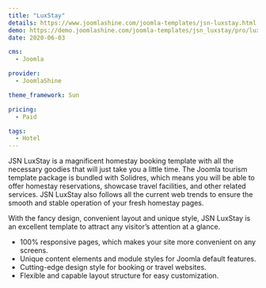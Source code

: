 ```yaml
---
title: "LuxStay"
details: https://www.joomlashine.com/joomla-templates/jsn-luxstay.html
demo: https://demo.joomlashine.com/joomla-templates/jsn_luxstay/pro/luxstay/en/
date: 2020-06-03

cms: 
  - Joomla

provider: 
  - JoomlaShine

theme_framework: Sun

pricing:
  - Paid

tags:
  - Hotel
---
```


JSN LuxStay is a magnificent homestay booking template with all the necessary goodies that will just take you a little time. The Joomla tourism template package is bundled with Solidres, which means you will be able to offer homestay reservations, showcase travel facilities, and other related services. JSN LuxStay also follows all the current web trends to ensure the smooth and stable operation of your fresh homestay pages.

With the fancy design, convenient layout and unique style, JSN LuxStay is an excellent template to attract any visitor’s attention at a glance.

- 100% responsive pages, which makes your site more convenient on any screens.
- Unique content elements and module styles for Joomla default features.
- Cutting-edge design style for booking or travel websites.
- Flexible and capable layout structure for easy customization.
